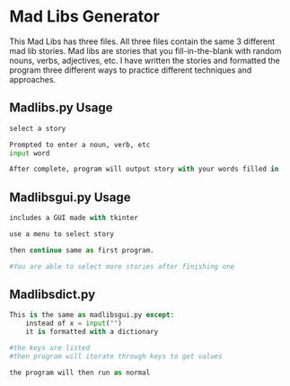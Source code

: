 # Mad Libs Generator

This Mad Libs has three files. All three files contain the same 3 different mad lib stories. Mad libs are stories that you fill-in-the-blank with random nouns, verbs, adjectives, etc. I have written the stories and formatted the program three different ways to practice different techniques and approaches.
## Madlibs.py Usage
```python
select a story

Prompted to enter a noun, verb, etc
input word

After complete, program will output story with your words filled in
```

## Madlibsgui.py Usage

```python
includes a GUI made with tkinter

use a menu to select story

then continue same as first program.

#You are able to select more stories after finishing one
```
## Madlibsdict.py

```python
This is the same as madlibsgui.py except:
    instead of x = input("")
    it is formatted with a dictionary

#the keys are listed 
#then program will iterate through keys to get values

the program will then run as normal